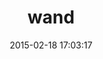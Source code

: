 ---
layout: post
title:  "wand"
repo:   "jnunemaker/wand"
date:   2015-02-18 17:03:17
gemurl: http://github.com/jnunemaker/wand
---